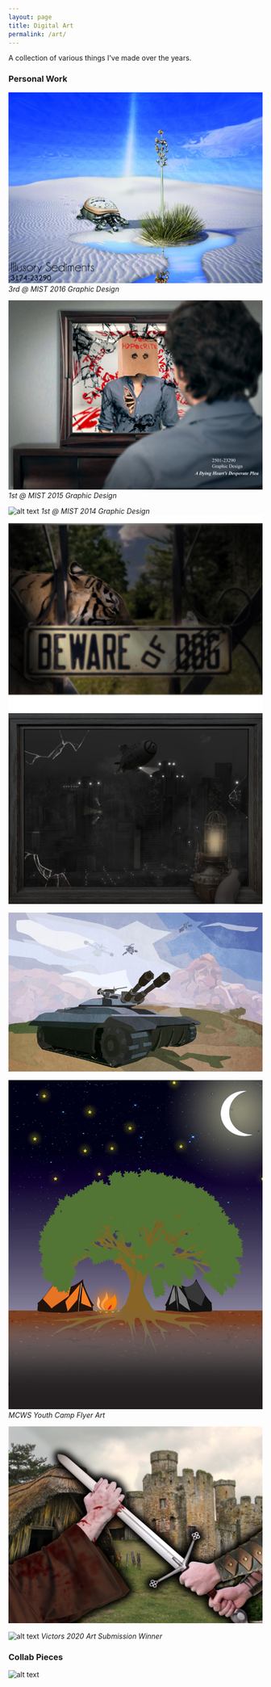 ```yaml
---
layout: page
title: Digital Art
permalink: /art/
---
```


A collection of various things I've made over the years.
### Personal Work
![alt text](/assets/art/turtle.jpg)
*3rd @ MIST 2016 Graphic Design* 


![alt text](/assets/art/mirror.jpg)
*1st @ MIST 2015 Graphic Design* 


![alt text](/assets/art/street.jpg)
*1st @ MIST 2014 Graphic Design*  
![alt text](/assets/art/fence.jpg)
![alt text](/assets/art/orwell.jpg)  



![alt text](/assets/art/tank.jpg)




![alt text](/assets/art/tree.jpg)
*MCWS Youth Camp Flyer Art*  


![alt text](/assets/art/war.jpg) 



![alt text](/assets/art/wolverine.jpg)
*Victors 2020 Art Submission Winner*  


### Collab Pieces
![alt text](/assets/art/shirt.jpg)

